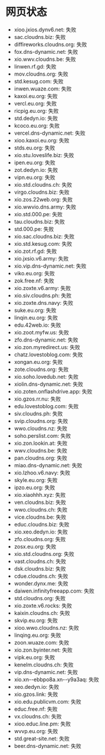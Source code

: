 # 网页状态
- xioo.jxios.dynv6.net: 失败
- sac.cloudns.biz: 失败
- diffireworks.cloudns.org: 失败
- fox.dns-dynamic.net: 失败
- xio.wwv.cloudns.be: 失败
- linwen.rf.gd: 失败
- mov.cloudns.org: 失败
- std.kesug.com: 失败
- inwen.wuaze.com: 失败
- kaxoi.eu.org: 失败
- vercl.eu.org: 失败
- ricpig.eu.org: 失败
- std.dedyn.io: 失败
- kcoco.eu.org: 失败
- vercel.dns-dynamic.net: 失败
- xioo.kaxoi.eu.org: 失败
- stds.eu.org: 失败
- xio.stu.loveslife.biz: 失败
- ipen.eu.org: 失败
- zot.dedyn.io: 失败
- vipn.eu.org: 失败
- xio.std.cloudns.ch: 失败
- virgo.cloudns.biz: 失败
- xio.zos.22web.org: 失败
- xio.wwvio.dns.army: 失败
- xio.std.000.pe: 失败
- tau.cloudns.biz: 失败
- std.000.pe: 失败
- xio.sac.cloudns.biz: 失败
- xio.std.kesug.com: 失败
- xio.zot.rf.gd: 失败
- xio.jxsio.v6.army: 失败
- xio.vip.dns-dynamic.net: 失败
- viko.eu.org: 失败
- zok.free.nf: 失败
- xio.zoxte.v6.army: 失败
- xio.siv.cloudns.ph: 失败
- xio.zoxte.dns.navy: 失败
- suke.eu.org: 失败
- linqin.eu.org: 失败
- edu.42web.io: 失败
- xio.zoot.myfw.us: 失败
- zfo.dns-dynamic.net: 失败
- xio.zon.myredirect.us: 失败
- chatz.lovestoblog.com: 失败
- xongan.eu.org: 失败
- zote.cloudns.org: 失败
- xio.soho.lovedub.net: 失败
- xiolin.dns-dynamic.net: 失败
- xio.zoten.onflashdrive.app: 失败
- xio.gzos.rr.nu: 失败
- edu.lovestoblog.com: 失败
- siv.cloudns.ph: 失败
- svip.cloudns.org: 失败
- wwo.cloudns.nz: 失败
- soho.perslist.com: 失败
- xio.zon.lookin.at: 失败
- wwv.cloudns.be: 失败
- pan.cloudns.org: 失败
- miao.dns-dynamic.net: 失败
- xio.lzhoo.v6.navy: 失败
- skyle.eu.org: 失败
- ipzo.eu.org: 失败
- xio.xiaohhh.xyz: 失败
- ven.cloudns.biz: 失败
- wwo.cloudns.ch: 失败
- vice.cloudns.be: 失败
- educ.cloudns.biz: 失败
- xio.xeo.dedyn.io: 失败
- zfo.cloudns.org: 失败
- zosx.eu.org: 失败
- xio.std.cloudns.org: 失败
- vast.cloudns.ch: 失败
- dsk.cloudns.biz: 失败
- cdue.cloudns.ch: 失败
- wonder.dynx.me: 失败
- daiwen.infinityfreeapp.com: 失败
- std.cloudns.org: 失败
- xio.zoxte.v6.rocks: 失败
- kaixin.cloudns.ch: 失败
- skvip.eu.org: 失败
- xioo.wwo.cloudns.nz: 失败
- linqing.eu.org: 失败
- zoon.wuaze.com: 失败
- xio.zon.byinter.net: 失败
- vipk.eu.org: 失败
- kenelm.cloudns.ch: 失败
- vip.dns-dynamic.net: 失败
- xio.xn--ebbpo8a.xn--y9a3aq: 失败
- xeo.dedyn.io: 失败
- xio.gzos.link: 失败
- xio.edu.publicvm.com: 失败
- educ.free.nf: 失败
- vx.cloudns.ch: 失败
- xioo.educ.line.pm: 失败
- wvvp.eu.org: 失败
- std.great-site.net: 失败
- beer.dns-dynamic.net: 失败
